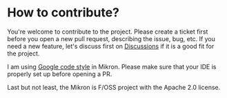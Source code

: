 

How to contribute?
===

You're welcome to contribute to the project. Please create a ticket first before you open a new pull request,
describing the issue, bug, etc. If you need a new feature, let's discuss first on [Discussions](https://github.com/reevik/mikron/discussions) if it is a good fit for the project. 

I am using [Google code style](https://github.com/google/styleguide/blob/gh-pages/intellij-java-google-style.xml) in Mikron. Please make sure that your IDE is properly set up before opening a PR.

Last but not least, the Mikron is F/OSS project with the Apache 2.0 license.
